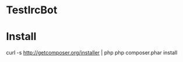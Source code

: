 TestIrcBot
==========

# Install

curl -s http://getcomposer.org/installer | php
php composer.phar install